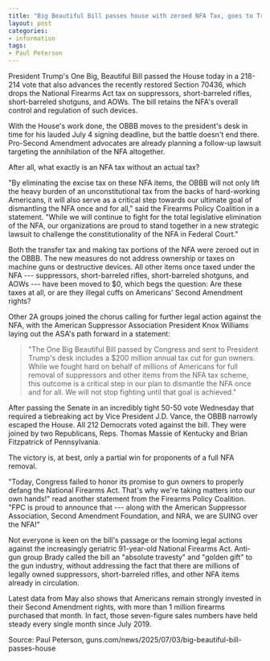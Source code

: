 ```yaml
---
title: "Big Beautiful Bill passes house with zeroed NFA Tax, goes to Trump as 2A lawsuits wait"
layout: post
categories:
- information
tags:
- Paul Peterson
---
```


President Trump's One Big, Beautiful Bill passed the House today in a 218-214 vote that also advances the recently restored Section 70436, which drops the National Firearms Act tax on suppressors, short-barreled rifles, short-barreled shotguns, and AOWs. The bill retains the NFA's overall control and regulation of such devices.

With the House's work done, the OBBB moves to the president's desk in time for his lauded July 4 signing deadline, but the battle doesn't end there. Pro-Second Amendment advocates are already planning a follow-up lawsuit targeting the annihilation of the NFA altogether.

After all, what exactly is an NFA tax without an actual tax?

"By eliminating the excise tax on these NFA items, the OBBB will not only lift the heavy burden of an unconstitutional tax from the backs of hard-working Americans, it will also serve as a critical step towards our ultimate goal of dismantling the NFA once and for all," said the Firearms Policy Coalition in a statement. "While we will continue to fight for the total legislative elimination of the NFA, our organizations are proud to stand together in a new strategic lawsuit to challenge the constitutionality of the NFA in Federal Court."

Both the transfer tax and making tax portions of the NFA were zeroed out in the OBBB. The new measures do not address ownership or taxes on machine guns or destructive devices. All other items once taxed under the NFA --- suppressors, short-barreled rifles, short-barreled shotguns, and AOWs --- have been moved to $0, which begs the question: Are these taxes at all, or are they illegal cuffs on Americans' Second Amendment rights?

Other 2A groups joined the chorus calling for further legal action against the NFA, with the American Suppressor Association President Knox Williams laying out the ASA's path forward in a statement:

> "The One Big Beautiful Bill passed by Congress and sent to President Trump's desk includes a $200 million annual tax cut for gun owners. While we fought hard on behalf of millions of Americans for full removal of suppressors and other items from the NFA tax scheme, this outcome is a critical step in our plan to dismantle the NFA once and for all. We will not stop fighting until that goal is achieved."

After passing the Senate in an incredibly tight 50-50 vote Wednesday that required a tiebreaking act by Vice President J.D. Vance, the OBBB narrowly escaped the House. All 212 Democrats voted against the bill. They were joined by two Republicans, Reps. Thomas Massie of Kentucky and Brian Fitzpatrick of Pennsylvania.

The victory is, at best, only a partial win for proponents of a full NFA removal.

"Today, Congress failed to honor its promise to gun owners to properly defang the National Firearms Act. That's why we're taking matters into our own hands!" read another statement from the Firearms Policy Coalition. "FPC is proud to announce that --- along with the American Suppressor Association, Second Amendment Foundation, and NRA, we are SUING over the NFA!"

Not everyone is keen on the bill's passage or the looming legal actions against the increasingly geriatric 91-year-old National Firearms Act. Anti-gun group Brady called the bill an "absolute travesty" and "golden gift" to the gun industry, without addressing the fact that there are millions of legally owned suppressors, short-barreled rifles, and other NFA items already in circulation.

Latest data from May also shows that Americans remain strongly invested in their Second Amendment rights, with more than 1 million firearms purchased that month. In fact, those seven-figure sales numbers have held steady every single month since July 2019.

Source: Paul Peterson, guns.com/news/2025/07/03/big-beautiful-bill-passes-house
